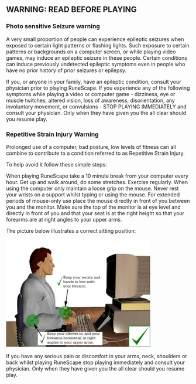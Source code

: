 <h2 class="rsc-centre-text">WARNING: READ BEFORE PLAYING</h2>
<h3 class="rsc-centre-text">Photo sensitive Seizure warning</h3>
A very small proportion of people can experience epileptic seizures when exposed to certain light patterns or flashing lights. Such exposure to certain patterns or backgrounds on a computer screen, or while playing video games, may induce an epileptic seizure in these people. Certain conditions can induce previously undetected epileptic symptoms even in people who have no prior history of prior seizures or epilepsy.

If you, or anyone in your family, have an epileptic condition, consult your physician prior to playing RuneScape. If you experience any of the following symptoms while playing a video or computer game - dizziness, eye or muscle twitches, altered vision, loss of awareness, disorientation, any involuntary movement, or convulsions - STOP PLAYING IMMEDIATELY and consult your physician. Only when they have given you the all clear should you resume play.

<h3 class="rsc-centre-text">Repetitive Strain Injury Warning</h3>
Prolonged use of a computer, bad posture, low levels of fitness can all combine to contribute to a condition referred to as Repetitive Strain Injury.

To help avoid it follow these simple steps:

When playing RuneScape take a 10 minute break from your computer every hour. Get up and walk around, do some stretches. Exercise regularly. When using the computer only maintain a loose grip on the mouse. Never rest your wrists on a support whilst typing or using the mouse. For extended periods of mouse-only use place the mouse directly in front of you between you and the monitor. Make sure the top of the monitor is at eye level and directly in front of you and that your seat is at the right height so that your forearms are at right angles to your upper arms.

The picture below illustrates a correct sitting position:

<p class="rsc-centre-text"><a href="/manual-images/posture.jpg"><img src="/manual-images/posture.jpg" alt="Correct sitting posture" /></a></p>

If you have any serious pain or discomfort in your arms, neck, shoulders or back whilst playing RuneScape stop playing immediately and consult your physician. Only when they have given you the all clear should you resume play.
